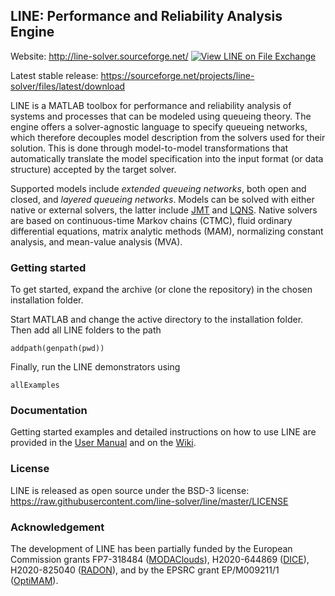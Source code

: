 ## LINE: Performance and Reliability Analysis Engine

Website: http://line-solver.sourceforge.net/
[![View LINE on File Exchange](https://www.mathworks.com/matlabcentral/images/matlab-file-exchange.svg)](https://www.mathworks.com/matlabcentral/fileexchange/71486-line)

Latest stable release: https://sourceforge.net/projects/line-solver/files/latest/download

LINE is a MATLAB toolbox for performance and reliability analysis of systems and processes that can be modeled using queueing theory. The engine offers a solver-agnostic language to specify queueing networks, which therefore decouples model description from the solvers used for their solution. This is done through model-to-model transformations that automatically translate the model specification into the input format (or data structure) accepted by the target solver.

Supported models include *extended queueing networks*, both open and closed, and *layered queueing networks*. Models can be solved with either native or external solvers, the latter include [JMT](http://jmt.sourceforge.net/) and [LQNS](http://www.sce.carleton.ca/rads/lqns/). Native solvers are based on continuous-time Markov chains (CTMC), fluid ordinary differential equations, matrix analytic methods (MAM), normalizing constant analysis, and mean-value analysis (MVA). 

### Getting started

To get started, expand the archive (or clone the repository) in the chosen installation folder.

Start MATLAB and change the active directory to the installation folder. Then add all LINE folders to the path
```
addpath(genpath(pwd))
```
Finally, run the LINE demonstrators using
```
allExamples
```

### Documentation
Getting started examples and detailed instructions on how to use LINE are provided in the [User Manual](https://github.com/line-solver/line/raw/master/doc/LINE.pdf) and on the [Wiki](https://github.com/line-solver/line/wiki).

### License
LINE is released as open source under the BSD-3 license: https://raw.githubusercontent.com/line-solver/line/master/LICENSE

### Acknowledgement
The development of LINE has been partially funded by the European Commission grants FP7-318484 ([MODAClouds](http://multiclouddevops.com/)), H2020-644869 ([DICE](http://www.dice-h2020.eu/)), H2020-825040 ([RADON](http://radon-h2020.eu)), and by the EPSRC grant EP/M009211/1 ([OptiMAM](https://wp.doc.ic.ac.uk/optimam/)).
